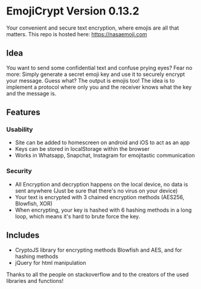 # EmojiCrypt Version 0.13.2
Your convenient and secure text encryption, where emojis are all that matters.
This repo is hosted here: https://nasaemoji.com

## Idea

You want to send some confidential text and confuse prying eyes?
Fear no more: Simply generate a secret emoji key and use it to securely encrypt your message.
Guess what? The output is emojis too! 
The idea is to implement a protocol where only you and the receiver knows what the key and the message is. 

## Features

### Usability

- Site can be added to homescreen on android and iOS to act as an app
- Keys can be stored in localStorage within the browser
- Works in Whatsapp, Snapchat, Instagram for emojitastic communication

### Security 

- All Encryption and decryption happens on the local device, no data is sent anywhere (Just be sure that there's no virus on your device)
- Your text is encrypted with 3 chained encryption methods (AES256, Blowfish, XOR)
- When encrypting, your key is hashed with 6 hashing methods in a long loop, which means it's hard to brute force the key.

## Includes
- CryptoJS library for encrypting methods Blowfish and AES, and for hashing methods
- jQuery for html manipulation

Thanks to all the people on stackoverflow and to the creators of the used libraries and functions!
